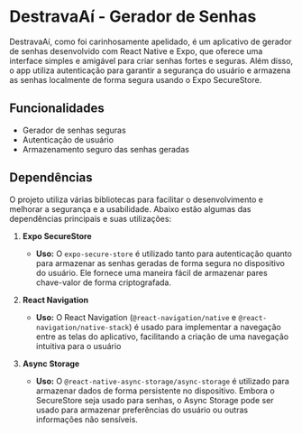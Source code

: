 # DestravaAí - Gerador de Senhas

DestravaAí, como foi carinhosamente apelidado, é um aplicativo de gerador de senhas desenvolvido com React Native e Expo, que oferece uma interface simples e amigável para criar senhas fortes e seguras.
Além disso, o app utiliza autenticação para garantir a segurança do usuário e armazena as senhas localmente de forma segura usando o Expo SecureStore.

## Funcionalidades

- Gerador de senhas seguras
- Autenticação de usuário
- Armazenamento seguro das senhas geradas

## Dependências

O projeto utiliza várias bibliotecas para facilitar o desenvolvimento e melhorar a segurança e a usabilidade. Abaixo estão algumas das dependências principais e suas utilizações:

1. **Expo SecureStore**
   - **Uso:** O `expo-secure-store` é utilizado tanto para autenticação quanto para armazenar as senhas geradas de forma segura no dispositivo do usuário. Ele fornece uma maneira fácil de armazenar pares chave-valor de forma criptografada.

2. **React Navigation**
   - **Uso:** O React Navigation (`@react-navigation/native` e `@react-navigation/native-stack`) é usado para implementar a navegação entre as telas do aplicativo, facilitando a criação de uma navegação intuitiva para o usuário

3. **Async Storage**
   - **Uso:** O `@react-native-async-storage/async-storage` é utilizado para armazenar dados de forma persistente no dispositivo. Embora o SecureStore seja usado para senhas, o Async Storage pode ser usado para armazenar preferências do usuário ou outras informações não sensíveis.
